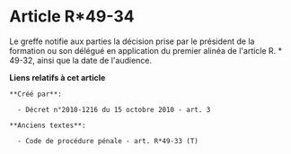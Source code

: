 # Article R*49-34

Le greffe notifie aux parties la décision prise par le président de la formation ou son délégué en application du premier
alinéa de l'article R. * 49-32, ainsi que la date de l'audience.

**Liens relatifs à cet article**

	**Créé par**:

	  - Décret n°2010-1216 du 15 octobre 2010 - art. 3

	**Anciens textes**:

	  - Code de procédure pénale - art. R*49-33 (T)
